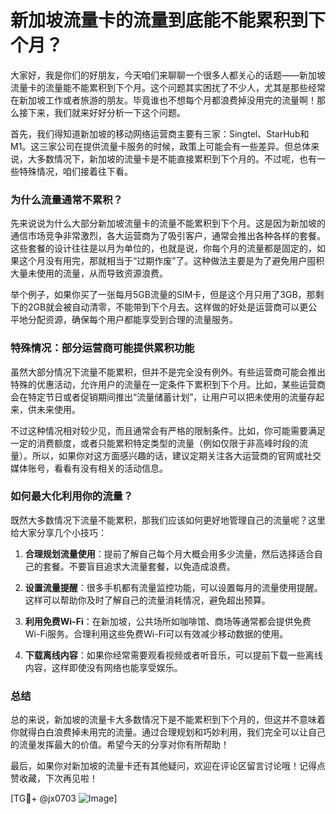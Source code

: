# 新加坡流量卡的流量到底能不能累积到下个月？

大家好，我是你们的好朋友，今天咱们来聊聊一个很多人都关心的话题——新加坡流量卡的流量能不能累积到下个月。这个问题其实困扰了不少人，尤其是那些经常在新加坡工作或者旅游的朋友。毕竟谁也不想每个月都浪费掉没用完的流量啊！那么接下来，我们就来好好分析一下这个问题。

首先，我们得知道新加坡的移动网络运营商主要有三家：Singtel、StarHub和M1。这三家公司在提供流量卡服务的时候，政策上可能会有一些差异。但总体来说，大多数情况下，新加坡的流量卡是不能直接累积到下个月的。不过呢，也有一些特殊情况，咱们接着往下看。

### 为什么流量通常不累积？

先来说说为什么大部分新加坡流量卡的流量不能累积到下个月。这是因为新加坡的通信市场竞争非常激烈，各大运营商为了吸引客户，通常会推出各种各样的套餐。这些套餐的设计往往是以月为单位的，也就是说，你每个月的流量都是固定的，如果这个月没有用完，那就相当于“过期作废”了。这种做法主要是为了避免用户囤积大量未使用的流量，从而导致资源浪费。

举个例子，如果你买了一张每月5GB流量的SIM卡，但是这个月只用了3GB，那剩下的2GB就会被自动清零，不能带到下个月去。这样做的好处是运营商可以更公平地分配资源，确保每个用户都能享受到合理的流量服务。

### 特殊情况：部分运营商可能提供累积功能

虽然大部分情况下流量不能累积，但并不是完全没有例外。有些运营商可能会推出特殊的优惠活动，允许用户的流量在一定条件下累积到下个月。比如，某些运营商会在特定节日或者促销期间推出“流量储蓄计划”，让用户可以把未使用的流量存起来，供未来使用。

不过这种情况相对较少见，而且通常会有严格的限制条件。比如，你可能需要满足一定的消费额度，或者只能累积特定类型的流量（例如仅限于非高峰时段的流量）。所以，如果你对这方面感兴趣的话，建议定期关注各大运营商的官网或社交媒体账号，看看有没有相关的活动信息。

### 如何最大化利用你的流量？

既然大多数情况下流量不能累积，那我们应该如何更好地管理自己的流量呢？这里给大家分享几个小技巧：

1. **合理规划流量使用**：提前了解自己每个月大概会用多少流量，然后选择适合自己的套餐。不要盲目追求大流量套餐，以免造成浪费。
   
2. **设置流量提醒**：很多手机都有流量监控功能，可以设置每月的流量使用提醒。这样可以帮助你及时了解自己的流量消耗情况，避免超出预算。

3. **利用免费Wi-Fi**：在新加坡，公共场所如咖啡馆、商场等通常都会提供免费Wi-Fi服务。合理利用这些免费Wi-Fi可以有效减少移动数据的使用。

4. **下载离线内容**：如果你经常需要观看视频或者听音乐，可以提前下载一些离线内容，这样即使没有网络也能享受娱乐。

### 总结

总的来说，新加坡的流量卡大多数情况下是不能累积到下个月的，但这并不意味着你就得白白浪费掉未用完的流量。通过合理规划和巧妙利用，我们完全可以让自己的流量发挥最大的价值。希望今天的分享对你有所帮助！

最后，如果你对新加坡的流量卡还有其他疑问，欢迎在评论区留言讨论哦！记得点赞收藏，下次再见啦！

[TG💪+ @jx0703 ![Image](https://github.com/user-attachments/assets/dbca1d08-cadb-493c-b0ec-ad6f7a83f270)]